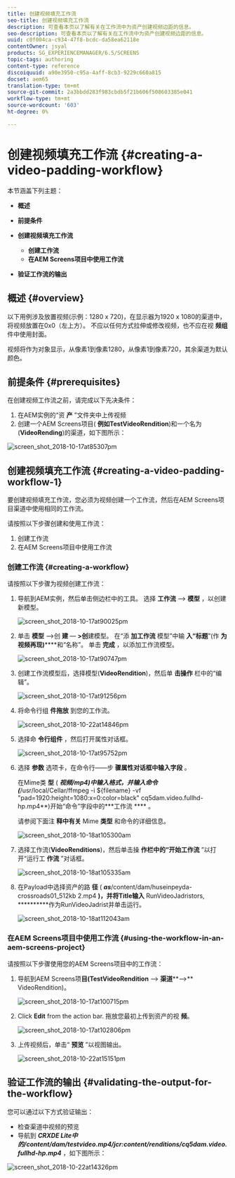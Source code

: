 ```yaml
---
title: 创建视频填充工作流
seo-title: 创建视频填充工作流
description: 可查看本页以了解有关在工作流中为资产创建视频边距的信息。
seo-description: 可查看本页以了解有关在工作流中为资产创建视频边距的信息。
uuid: c0f004ca-c934-47f8-bcdc-da58ea62118e
contentOwner: jsyal
products: SG_EXPERIENCEMANAGER/6.5/SCREENS
topic-tags: authoring
content-type: reference
discoiquuid: a90e3950-c95a-4aff-8cb3-9229c660a815
docset: aem65
translation-type: tm+mt
source-git-commit: 2a3bbdd283f983cbdb5f21b606f508603385e041
workflow-type: tm+mt
source-wordcount: '603'
ht-degree: 0%

---
```



# 创建视频填充工作流 {#creating-a-video-padding-workflow}

本节涵盖下列主题：

* **概述**
* **前提条件**
* **创建视频填充工作流**
   * **创建工作流**
   * **在AEM Screens项目中使用工作流**

* **验证工作流的输出**

## 概述 {#overview}

以下用例涉及放置视频(示例：1280 x 720)，在显示器为1920 x 1080的渠道中，将视频放置在0x0（左上方）。 不应以任何方式拉伸或修改视频，也不应在视 **频组** 件中使用封面。

视频将作为对象显示，从像素1到像素1280，从像素1到像素720，其余渠道为默认颜色。

## 前提条件 {#prerequisites}

在创建视频工作流之前，请完成以下先决条件：

1. 在AEM实例的“资 **产** ”文件夹中上传视频
1. 创建一个AEM Screens项目( **例如TestVideoRendition**)和一个名为(**VideoRending**)的渠道，如下图所示：

![screen_shot_2018-10-17at85307pm](assets/screen_shot_2018-10-17at85307pm.png)

## 创建视频填充工作流 {#creating-a-video-padding-workflow-1}

要创建视频填充工作流，您必须为视频创建一个工作流，然后在AEM Screens项目渠道中使用相同的工作流。

请按照以下步骤创建和使用工作流：

1. 创建工作流
1. 在AEM Screens项目中使用工作流

### 创建工作流 {#creating-a-workflow}

请按照以下步骤为视频创建工作流：

1. 导航到AEM实例，然后单击侧边栏中的工具。 选择 **工作流** —> **模型** ，以创建新模型。

   ![screen_shot_2018-10-17at90025pm](assets/screen_shot_2018-10-17at90025pm.png)

1. 单击 **模型** —>创 **建** — **>创**&#x200B;建模型。 在“添 **加工作流** 模型”中输 **入“标题**”(作 **为视频再现)******&#x200B;和“名称”。 单击 **完成** ，以添加工作流模型。

   ![screen_shot_2018-10-17at90747pm](assets/screen_shot_2018-10-17at90747pm.png)

1. 创建工作流模型后，选择模型(**VideoRendition**)，然后单 **击操作** 栏中的“编辑”。

   ![screen_shot_2018-10-17at91256pm](assets/screen_shot_2018-10-17at91256pm.png)

1. 将命令行组 **件拖放** 到您的工作流。

   ![screen_shot_2018-10-22at14846pm](assets/screen_shot_2018-10-22at14846pm.png)

1. 选择命 **令行组件** ，然后打开属性对话框。

   ![screen_shot_2018-10-17at95752pm](assets/screen_shot_2018-10-17at95752pm.png)

1. 选择 **参数** 选项卡，在命令行——步 **骤属性对话框中输入字段** 。

   在Mime类 **型** ( ***视频/mp4)中输入格式，并输入命令(***/usr/local/Cellar/ffmpeg -i ${filename} -vf &quot;pad=1920:height=1080:x=0:color=black&quot; cq5dam.video.fullhd-hp.mp4**)开始“命令”字段中的***&#x200B;工作流 **** 。

   请参阅下面注 **释中有关** Mime **类型** 和命令的详细信息。

   ![screen_shot_2018-10-18at105300am](assets/screen_shot_2018-10-18at105300am.png)

1. 选择工作流(**VideoRenditions**)，然后单击操 **作栏中的“开始工作流** ”以打开“运行工 **作流** ”对话框。

   ![screen_shot_2018-10-18at105335am](assets/screen_shot_2018-10-18at105335am.png)

1. 在Payload中选择资产的路 **径** ( ***as***/content/dam/huseinpeyda-crossroads01_512kb 2.mp4 **)，并将Title输入** RunVideoJadristors, **********&#x200B;作为RunVideoJadrist并单击运行。

   ![screen_shot_2018-10-18at112043am](assets/screen_shot_2018-10-18at112043am.png)

### 在AEM Screens项目中使用工作流 {#using-the-workflow-in-an-aem-screens-project}

请按照以下步骤使用您的AEM Screens项目中的工作流：

1. 导航到AEM Screens项&#x200B;**目(TestVideoRendition** —> **渠道****—>** VideoRendition)。

   ![screen_shot_2018-10-17at100715pm](assets/screen_shot_2018-10-17at100715pm.png)

1. Click **Edit** from the action bar. 拖放您最初上传到资产的视 **频**。

   ![screen_shot_2018-10-17at102806pm](assets/screen_shot_2018-10-17at102806pm.png)

1. 上传视频后，单击“ **预览** ”以视图输出。

   ![screen_shot_2018-10-22at15151pm](assets/screen_shot_2018-10-22at15151pm.png)

## 验证工作流的输出 {#validating-the-output-for-the-workflow}

您可以通过以下方式验证输出：

* 检查渠道中视频的预览
* 导航到 ***CRXDE Lite中的/content/dam/testvideo.mp4/jcr:content/renditions/cq5dam.video.fullhd-hp.mp4*** ，如下图所示：

![screen_shot_2018-10-22at14326pm](assets/screen_shot_2018-10-22at14326pm.png)

